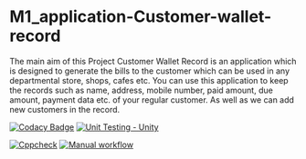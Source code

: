 # M1_application-Customer-wallet-record

The main aim of this Project Customer Wallet Record is an application which is designed to generate the bills to the customer which can be used in any departmental store, shops, cafes etc. You can use this application to keep the records such as name, address, mobile number, paid amount, due amount, payment data etc. of your regular customer. As well as we can add new customers in the record.

[![Codacy Badge](https://app.codacy.com/project/badge/Grade/a1c9ee26e6204732a348c830b6948c84)](https://www.codacy.com/gh/Govardhan777/M1_application-Customer-wallet-record/dashboard?utm_source=github.com&amp;utm_medium=referral&amp;utm_content=Govardhan777/M1_application-Customer-wallet-record&amp;utm_campaign=Badge_Grade)
[![Unit Testing - Unity](https://github.com/A123456fgh/M1_application_customerswalletrecord/actions/workflows/unity.yml/badge.svg)](https://github.com/A123456fgh/M1_application_customerswalletrecord/actions/workflows/unity.yml)

[![Cppcheck](https://github.com/Govardhan777/M1_application-Customer-wallet-record/actions/workflows/main.yml/badge.svg)](https://github.com/Govardhan777/M1_application-Customer-wallet-record/actions/workflows/main.yml)
[![Manual workflow](https://github.com/Govardhan777/M1_application-Customer-wallet-record/actions/workflows/testing.yml/badge.svg)](https://github.com/Govardhan777/M1_application-Customer-wallet-record/actions/workflows/testing.yml)
